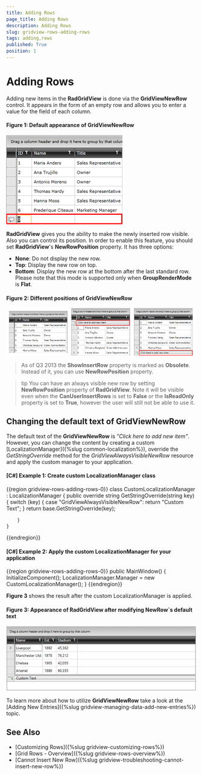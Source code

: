 ```yaml
---
title: Adding Rows
page_title: Adding Rows
description: Adding Rows
slug: gridview-rows-adding-rows
tags: adding,rows
published: True
position: 1
---
```


# Adding Rows

Adding new items in the __RadGridView__ is done via the __GridViewNewRow__ control. It appears in the form of an empty row and allows you to enter a value for the field of each column.

#### __Figure 1: Default appearance of GridViewNewRow__
![Default appearance of GridViewNewRow](images/RadGridView_AddingNewRows_1.png)

__RadGridView__ gives you the ability to make the newly inserted row visible. Also you can control its position. In order to enable this feature, you should set __RadGridView__'s __NewRowPosition__ property. It has three options:
        
* __None__:  Do not display the new row.        
* __Top__: Display the new row on top.          
* __Bottom__: Display the new row at the bottom after the last standard row. Please note that this mode is supported only when __GroupRenderMode__ is __Flat__.
 
#### __Figure 2: Different positions of GridViewNewRow__
![Different positions of GridViewNewRow](images/RadGridView_addingnewrows_03.png)

> As of Q3 2013 the __ShowInsertRow__ property is marked as __Obsolete__. Instead of it, you can use __NewRowPosition__ property.
        
>tip You can have an always visible new row by setting __NewRowPosition__ property of __RadGridView__. Note it will be visible even when the __CanUserInsertRows__ is set to __False__ or the __IsReadOnly__ property is set to __True__, however the user will still not be able to use it.

## Changing the default text of GridViewNewRow

The default text of the __GridViewNewRow__ is *"Click here to add new item"*. However, you can change the content by creating a custom [LocalizationManager]({%slug common-localization%}), override the *GetStringOverride* method for the *GridViewAlwaysVisibleNewRow* resource and apply the custom manager to your application. 

#### __[C#] Example 1: Create custom LocalizationManager class__
{{region gridview-rows-adding-rows-0}}
	class CustomLocalizationManager : LocalizationManager
    {
        public override string GetStringOverride(string key)
        {
            switch (key)
            {
                case "GridViewAlwaysVisibleNewRow":
                    return "Custom Text";
            }
            return base.GetStringOverride(key);
           
        }
    }
{{endregion}}
        
#### __[C#] Example 2: Apply the custom LocalizationManager for your application__
{{region gridview-rows-adding-rows-0}}
	 public MainWindow()
        {
            InitializeComponent();
            LocalizationManager.Manager = new CustomLocalizationManager();
        }
{{endregion}}

__Figure 3__ shows the result after the custom LocalizationManager is applied.

#### __Figure 3: Appearance of RadGridView after modifying NewRow`s default text__
![Appearance of RadGridView after modifying NewRow`s default text](images/gridview-newrow-text.PNG)

To learn more about how to utilize __GridViewNewRow__ take a look at the [Adding New Entries]({%slug gridview-managing-data-add-new-entries%}) topic.
        
## See Also
 * [Customizing Rows]({%slug gridview-customizing-rows%})
 * [Grid Rows - Overview]({%slug gridview-rows-overview%})
 * [Cannot Insert New Row]({%slug gridview-troubleshooting-cannot-insert-new-row%})